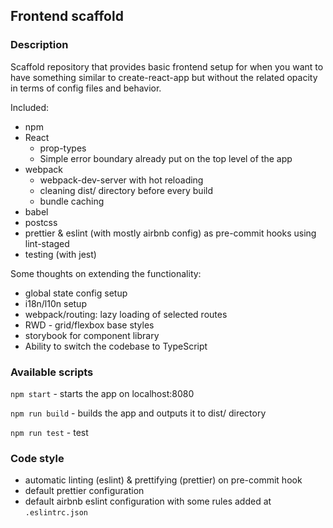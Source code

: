 ## Frontend scaffold

### Description

Scaffold repository that provides basic frontend setup for when
you want to have something similar to create-react-app but without
the related opacity in terms of config files and behavior.

Included:

- npm
- React
  - prop-types
  - Simple error boundary already put on the top level of the app
- webpack
  - webpack-dev-server with hot reloading
  - cleaning dist/ directory before every build
  - bundle caching
- babel
- postcss
- prettier & eslint (with mostly airbnb config) as pre-commit hooks using lint-staged
- testing (with jest)

Some thoughts on extending the functionality:

- global state config setup
- i18n/l10n setup
- webpack/routing: lazy loading of selected routes
- RWD - grid/flexbox base styles
- storybook for component library
- Ability to switch the codebase to TypeScript

### Available scripts

`npm start` - starts the app on localhost:8080

`npm run build` - builds the app and outputs it to dist/ directory

`npm run test` - test

### Code style

- automatic linting (eslint) & prettifying (prettier) on pre-commit hook
- default prettier configuration
- default airbnb eslint configuration with some rules added at `.eslintrc.json`
